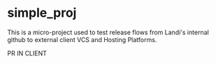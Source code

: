 # simple_proj
This is a micro-project used to test release flows from Landi's internal github
to external client VCS and Hosting Platforms.


PR IN CLIENT
